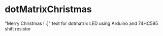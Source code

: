 # dotMatrixChristmas
"Merry Christmas ! :]" text for dotmatrix LED using Arduino and 74HC595 shift resistor
